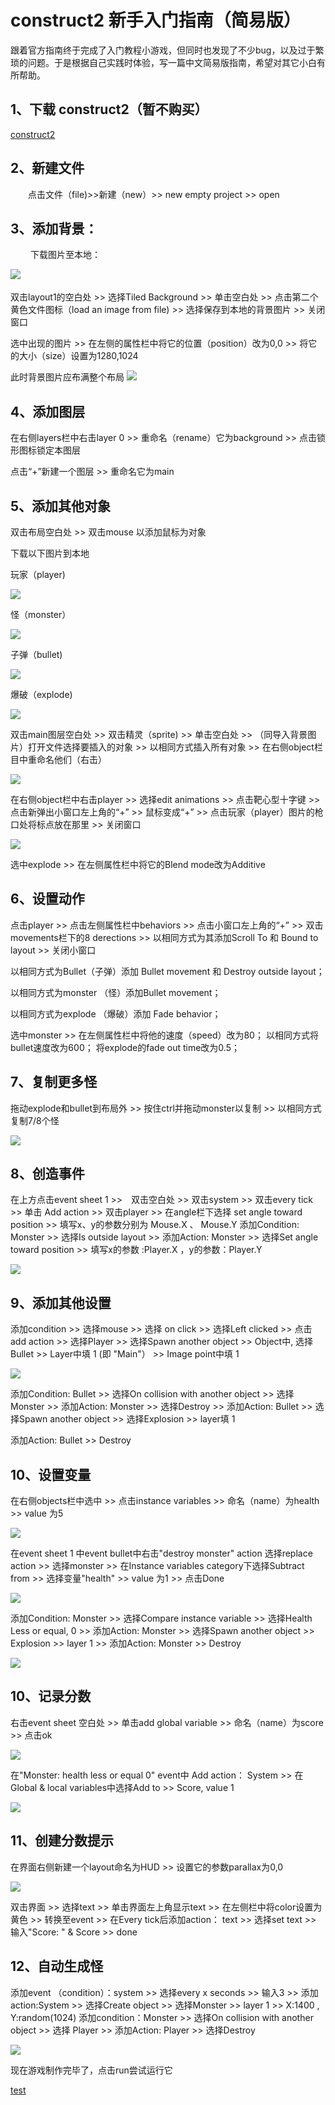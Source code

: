 # **construct2 新手入门指南（简易版）**
跟着官方指南终于完成了入门教程小游戏，但同时也发现了不少bug，以及过于繁琐的问题。于是根据自己实践时体验，写一篇中文简易版指南，希望对其它小白有所帮助。

## 1、下载 construct2（暂不购买）

[construct2](https://www.scirra.com/construct2)

## 2、新建文件
　　点击文件（file)>>新建（new）>> new empty project >> open 

## 3、添加背景：
　　
下载图片至本地：

![](https://www.scirra.com/images/articles/bg.png)
　　


双击layout1的空白处 >> 选择Tiled Background >> 单击空白处 >> 点击第二个黄色文件图标（load an image from file) >> 选择保存到本地的背景图片 >> 关闭窗口

选中出现的图片 >> 在左侧的属性栏中将它的位置（position）改为0,0 >> 将它的大小（size）设置为1280,1024 

此时背景图片应布满整个布局
![](https://www.scirra.com/images/articles/tiledui.jpg)

## 4、添加图层

在右侧layers栏中右击layer 0 >> 重命名（rename）它为background >> 点击锁形图标锁定本图层

点击“+”新建一个图层 >> 重命名它为main 

## 5、添加其他对象
双击布局空白处 >> 双击mouse 以添加鼠标为对象


下载以下图片到本地

玩家（player)

![](https://www.scirra.com/images/articles/player.png)

怪（monster）

![](https://www.scirra.com/images/articles/monster.png)

子弹（bullet)

![](https://www.scirra.com/images/articles/Bullet.png)

爆破（explode)

![](https://www.scirra.com/images/articles/explode.png)

双击main图层空白处 >> 双击精灵（sprite) >> 单击空白处 >> （同导入背景图片）打开文件选择要插入的对象 >> 以相同方式插入所有对象 >> 在右侧object栏目中重命名他们（右击）

![](https://m.qpic.cn/psb?/V13dexGf2OLDRB/0QyNZlXt*KN4zrc4*JLsJa3KGN0Q05Fd.SZ.q6Czxyo!/b/dGYBAAAAAAAA&bo=RQEOAUUBDgEDCSw!&rf=viewer_4)


在右侧object栏中右击player >> 选择edit animations >> 点击靶心型十字键 >> 点击新弹出小窗口左上角的“+” >> 鼠标变成“+” >> 点击玩家（player）图片的枪口处将标点放在那里 >> 关闭窗口

![](https://www.scirra.com/images/articles/placingimagepoint.png)

选中explode >> 在左侧属性栏中将它的Blend mode改为Additive

## 6、设置动作

点击player >> 点击左侧属性栏中behaviors >> 点击小窗口左上角的“+” >> 双击movements栏下的8 derections >> 以相同方式为其添加Scroll To 和 Bound to layout >> 关闭小窗口

以相同方式为Bullet（子弹）添加 Bullet movement 和 Destroy outside layout；

以相同方式为monster （怪）添加Bullet movement；

以相同方式为explode （爆破）添加 Fade behavior；

选中monster >> 在左侧属性栏中将他的速度（speed）改为80；
以相同方式将bullet速度改为600；
将explode的fade out time改为0.5；

## 7、复制更多怪

拖动explode和bullet到布局外 >> 按住ctrl并拖动monster以复制 >> 以相同方式复制7/8个怪

![](https://www.scirra.com/images/articles/severalghosts.png)



## 8、创造事件

在上方点击event sheet 1 >>　双击空白处 >> 双击system >> 双击every tick >> 单击 Add action >> 双击player >> 在angle栏下选择 set angle toward position >> 填写x、y的参数分别为 Mouse.X 、 Mouse.Y 
添加Condition: Monster >> 选择Is outside layout >> 添加Action: Monster >> 选择Set angle toward position >> 填写x的参数 :Player.X ，y的参数：Player.Y

![](https://www.scirra.com/images/articles/alwayslookatmouse.png)

## 9、添加其他设置

添加condition >> 选择mouse >> 选择 on click >> 选择Left clicked >> 点击add action >> 选择Player >> 选择Spawn another object >> Object中, 选择Bullet >> Layer中填 1 (即 "Main"） >> Image point中填 1

![](https://www.scirra.com/images/articles/spawnbullet2.png)

添加Condition: Bullet >> 选择On collision with another object >> 选择 Monster >> 添加Action: Monster >> 选择Destroy >> 添加Action: Bullet >> 选择Spawn another object >> 选择Explosion >> layer填 1

添加Action: Bullet >> Destroy

## 10、设置变量

在右侧objects栏中选中 >> 点击instance variables >> 命名（name）为health >> value 为5

![](https://www.scirra.com/images/articles/healthinstvar.png)

在event sheet 1 中event bullet中右击"destroy monster" action 选择replace action >> 选择monster >> 在Instance variables category下选择Subtract from >> 选择变量"health" >> value 为1 >> 点击Done


![](https://www.scirra.com/images/articles/monsternohealth.png)

添加Condition: Monster >> 选择Compare instance variable >> 选择Health Less or equal, 0 >> 添加Action: Monster >> 选择Spawn another object >> Explosion >> layer 1 >> 添加Action: Monster >> Destroy

![](https://www.scirra.com/images/articles/monsternohealth.png)

## 10、记录分数

右击event sheet 空白处 >> 单击add global variable >> 命名（name）为score >> 点击ok

![](https://www.scirra.com/images/articles/addglobal.png)

在"Monster: health less or equal 0" event中 Add action： System >> 在Global & local variables中选择Add to >> Score, value 1

![](https://www.scirra.com/images/articles/scoreeevent.png)


## 11、创建分数提示

在界面右侧新建一个layout命名为HUD >> 设置它的参数parallax为0,0

![](https://m.qpic.cn/psb?/V13dexGf2OLDRB/SAog9VCxmbnXH3qe4xGvCfLrbm0ir*Msm4iTJaDmdMY!/b/dDEBAAAAAAAA&bo=LgHRAAAAAAADB9w!&rf=viewer_4)

双击界面 >> 选择text >> 单击界面左上角显示text >> 在左侧栏中将color设置为黄色 >> 转换至event >> 在Every tick后添加action： text >> 选择set text >> 输入"Score: " & Score >> done

## 12、自动生成怪

添加event （condition）：system >> 选择every x seconds >> 输入3 >> 添加action:System >> 选择Create object >> 选择Monster >> layer 1 >> X:1400 , Y:random(1024) 
添加condition：Monster >> 选择On collision with another object >> 选择 Player >> 添加Action: Player >> 选择Destroy


![](http://m.qpic.cn/psb?/V13dexGf2OLDRB/h4atU5gezQPKQrG*4Oq*M1enkLD0brho9Scqcfy7HS0!/b/dDYBAAAAAAAA&bo=pgNqAgAAAAADF*8!&rf=viewer_4)




现在游戏制作完毕了，点击run尝试运行它


[test](http://localhost:50001/)